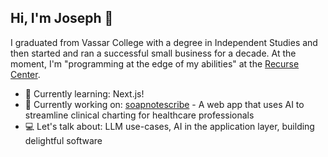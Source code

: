 ## Hi, I'm Joseph 👋

I graduated from Vassar College with a degree in Independent Studies and then started and ran a successful small business for a decade. At the moment, I'm "programming at the edge of my abilities" at the [Recurse Center](https://www.recurse.com/). 

- 🌱 Currently learning: Next.js!
- 🔨 Currently working on: [soapnotescribe](https://github.com/josephrmartinez/soapnotescribe) - A web app that uses AI to streamline clinical charting for healthcare professionals
- 💻 Let's talk about: LLM use-cases, AI in the application layer, building delightful software
